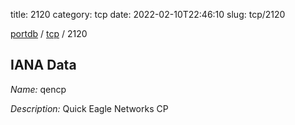 title: 2120
category: tcp
date: 2022-02-10T22:46:10
slug: tcp/2120

[portdb](/) / [tcp](/category/tcp.html) / 2120


## IANA Data

_Name:_ qencp

_Description:_ Quick Eagle Networks CP

